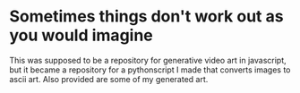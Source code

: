 <h1>Sometimes things don't work out as you would imagine</h1>
<p>This was supposed to be a repository for generative video art in javascript, but it became a repository for a pythonscript I made that converts images to ascii art. Also provided are some of my generated art.</p>
